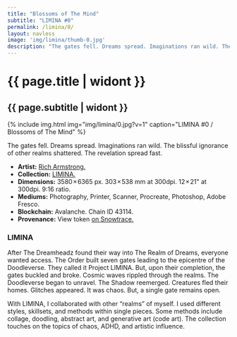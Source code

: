 ```yaml
---
title: "Blossoms of The Mind"
subtitle: "LIMINA #0"
permalink: /limina/0/
layout: navless
image: 'img/limina/thumb-0.jpg'
description: "The gates fell. Dreams spread. Imaginations ran wild. The blissful ignorance of other realms shattered. The revelation spread fast."
---
```

# {{ page.title | widont }}
## {{ page.subtitle | widont }}

{% include img.html img="img/limina/0.jpg?v=1" caption="LIMINA #0 / Blossoms of The Mind" %}

The gates fell. Dreams spread. Imaginations ran wild. The blissful ignorance of other realms shattered. The revelation spread fast.

- **Artist:** [Rich Armstrong.](https://www.richarmstrong.net)
- **Collection:** [LIMINA.](https://www.richarmstrong.net/limina)
- **Dimensions:** 3580 × 6365 px. 303 × 538 mm at 300dpi. 12 × 21" at 300dpi. 9:16 ratio.
- **Mediums:** Photography, Printer, Scanner, Procreate, Photoshop, Adobe Fresco.
- **Blockchain:** Avalanche. Chain ID 43114.
- **Provenance:** View token [on Snowtrace.](https://snowtrace.io/nft/0xE83DB7fA84Ca2D12B4dcb126659CC09d28F67931/0?chainId=43114)

### LIMINA
After The Dreamheadz found their way into The Realm of Dreams, everyone wanted access. The Order built seven gates leading to the epicentre of the Doodleverse. They called it Project LIMINA. But, upon their completion, the gates buckled and broke. Cosmic waves rippled through the realms. The Doodleverse began to unravel. The Shadow reemerged. Creatures fled their homes. Glitches appeared. It was chaos. But, a single gate remains open.

With LIMINA, I collaborated with other “realms” of myself. I used different styles, skillsets, and methods within single pieces. Some methods include collage, doodling, abstract art, and generative art (code art). The collection touches on the topics of chaos, ADHD, and artistic influence.
